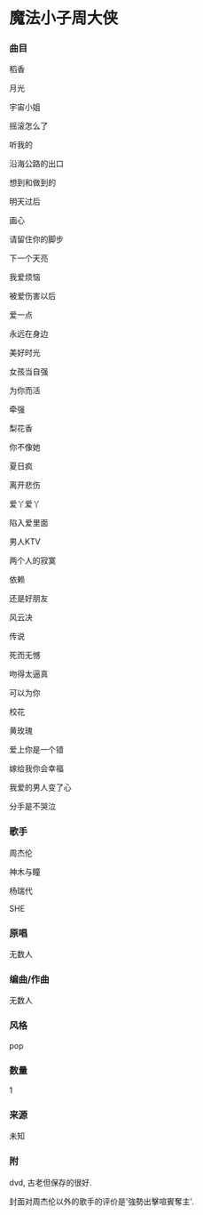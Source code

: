 # 魔法小子周大侠

### 曲目
稻香

月光

宇宙小姐

摇滚怎么了

听我的

沿海公路的出口

想到和做到的

明天过后

画心

请留住你的脚步

下一个天亮

我爱烦恼

被爱伤害以后

爱一点

永远在身边

美好时光

女孩当自强

为你而活

牵强

梨花香

你不像她

夏日疯

离开悲伤

爱丫爱丫

陷入爱里面

男人KTV

两个人的寂寞

依赖

还是好朋友

风云决

传说

死而无憾

吻得太逼真

可以为你

校花

黄玫瑰

爱上你是一个错

嫁给我你会幸福

我爱的男人变了心

分手是不哭泣
### 歌手
周杰伦

神木与瞳

杨瑞代

SHE
### 原唱
无数人
### 编曲/作曲
无数人
### 风格
pop
### 数量
1
### 来源
未知
### 附
dvd, 古老但保存的很好.

封面对周杰伦以外的歌手的评价是'強勢出擊喧賓奪主'.